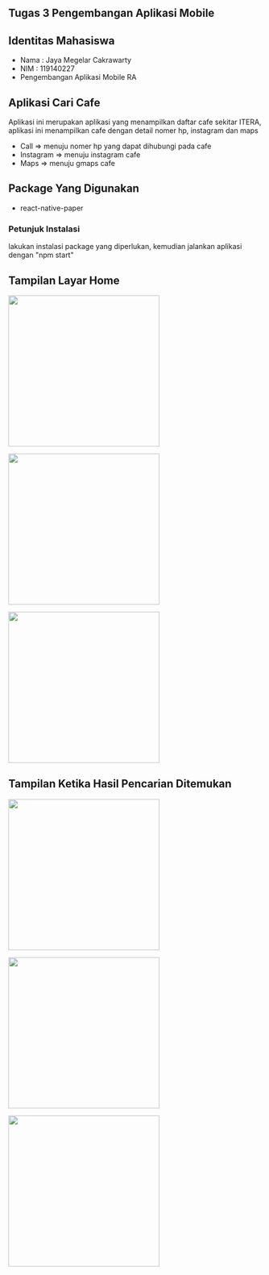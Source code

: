 ## Tugas 3 Pengembangan Aplikasi Mobile

## Identitas Mahasiswa
   - Nama  : Jaya Megelar Cakrawarty
   - NIM : 119140227
   - Pengembangan Aplikasi Mobile RA

## Aplikasi Cari Cafe
Aplikasi ini merupakan aplikasi yang menampilkan daftar cafe sekitar ITERA, aplikasi ini menampilkan cafe dengan detail nomer hp, instagram dan maps
- Call => menuju nomer hp yang dapat dihubungi pada cafe
- Instagram => menuju instagram cafe
- Maps => menuju gmaps cafe

## Package Yang Digunakan
- react-native-paper

### Petunjuk Instalasi
lakukan instalasi package yang diperlukan, kemudian jalankan aplikasi dengan "npm start"
    
## Tampilan Layar Home 
<p><img width="300" src="https://user-images.githubusercontent.com/83412861/164542163-1b27e42e-61c9-4ae8-a104-dfad56242d19.jpg"></p>
<p><img width="300" src="https://user-images.githubusercontent.com/83412861/164542831-4c343df7-069a-44cb-90a8-c0a37d10e5a5.jpg"></p>
<p><img width="300" src="https://user-images.githubusercontent.com/83412861/164542905-c0705b6d-b299-4a64-8d4e-e13c01ac3804.jpg"></p>

## Tampilan Ketika Hasil Pencarian Ditemukan
<p><img width="300" src="https://user-images.githubusercontent.com/83412861/164542234-df4603ce-b1cc-4558-a27c-07203ac8a98f.jpg"></p>
<p><img width="300" src="https://user-images.githubusercontent.com/83412861/164542270-09d901a1-3b54-41f8-9896-1e3f966a7c84.jpg"></p>
<p><img width="300" src="https://user-images.githubusercontent.com/83412861/164542385-07ce6961-b9c1-47a4-a86f-4fb22cba4fc3.jpg"></p>
